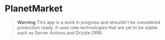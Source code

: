 ﻿# PlanetMarket

 > **Warning**
> This app is a work in progress and shouldn't be considered production ready. It uses new technologies that are yet to be stable such as Server Actions and Drizzle ORM.
